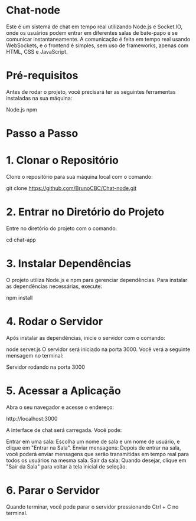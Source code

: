 # Chat-node

Este é um sistema de chat em tempo real utilizando Node.js e Socket.IO, onde os usuários podem entrar em diferentes salas de bate-papo e se comunicar instantaneamente. A comunicação é feita em tempo real usando WebSockets, e o frontend é simples, sem uso de frameworks, apenas com HTML, CSS e JavaScript.

# Pré-requisitos
Antes de rodar o projeto, você precisará ter as seguintes ferramentas instaladas na sua máquina:

Node.js
npm

# Passo a Passo

# 1. Clonar o Repositório
Clone o repositório para sua máquina local com o comando:

git clone https://github.com/BrunoCBC/Chat-node.git

# 2. Entrar no Diretório do Projeto
Entre no diretório do projeto com o comando:

cd chat-app

# 3. Instalar Dependências
O projeto utiliza Node.js e npm para gerenciar dependências. Para instalar as dependências necessárias, execute:

npm install

# 4. Rodar o Servidor

Após instalar as dependências, inicie o servidor com o comando:

node server.js
O servidor será iniciado na porta 3000. Você verá a seguinte mensagem no terminal:

Servidor rodando na porta 3000

# 5. Acessar a Aplicação

Abra o seu navegador e acesse o endereço:

http://localhost:3000

A interface de chat será carregada. Você pode:

Entrar em uma sala: Escolha um nome de sala e um nome de usuário, e clique em "Entrar na Sala".
Enviar mensagens: Depois de entrar na sala, você poderá enviar mensagens que serão transmitidas em tempo real para todos os usuários na mesma sala.
Sair da sala: Quando desejar, clique em "Sair da Sala" para voltar à tela inicial de seleção.

# 6. Parar o Servidor

Quando terminar, você pode parar o servidor pressionando Ctrl + C no terminal.
